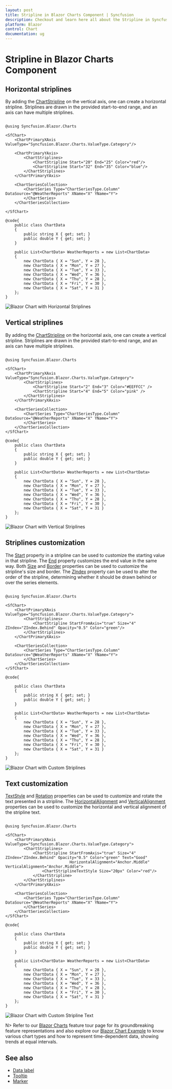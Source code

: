 ```yaml
---
layout: post
title: Stripline in Blazor Charts Component | Syncfusion
description: Checkout and learn here all about the Stripline in Syncfusion Blazor Charts component and much more.
platform: Blazor
control: Chart
documentation: ug
---
```


<!-- markdownlint-disable MD036 -->

# Stripline in Blazor Charts Component

<!-- markdownlint-disable MD036 -->

## Horizontal striplines

By adding the [ChartStripline](https://help.syncfusion.com/cr/blazor/Syncfusion.Blazor.Charts.ChartCommonAxis.html#Syncfusion_Blazor_Charts_ChartCommonAxis_StripLines) on the vertical axis, one can create a horizontal stripline. Striplines are drawn in the provided start-to-end range, and an axis can have multiple striplines.

```cshtml

@using Syncfusion.Blazor.Charts

<SfChart>
    <ChartPrimaryXAxis ValueType="Syncfusion.Blazor.Charts.ValueType.Category"/>    

    <ChartPrimaryYAxis>
        <ChartStriplines>
            <ChartStripline Start="20" End="25" Color="red"/>
            <ChartStripline Start="32" End="35" Color="blue"/>
        </ChartStriplines>
    </ChartPrimaryYAxis>

    <ChartSeriesCollection>
        <ChartSeries Type="ChartSeriesType.Column" DataSource="@WeatherReports" XName="X" YName="Y">
        </ChartSeries>
    </ChartSeriesCollection>

</SfChart>

@code{
    public class ChartData
    {
        public string X { get; set; }
        public double Y { get; set; }
    }

    public List<ChartData> WeatherReports = new List<ChartData>
	{
		new ChartData { X = "Sun", Y = 28 },
		new ChartData { X = "Mon", Y = 27 },
		new ChartData { X = "Tue", Y = 33 },
		new ChartData { X = "Wed", Y = 36 },
		new ChartData { X = "Thu", Y = 28 },
		new ChartData { X = "Fri", Y = 30 },
		new ChartData { X = "Sat", Y = 31 }
    };
}

```

![Blazor Chart with Horizontal Striplines](images/strip-line/blazor-chart-horizontal-strip-line.png)
<!-- {% previewsample "https://blazorplayground.syncfusion.com/embed/rNrgtdKZCRFJiSPt?appbar=false&editor=false&result=true&errorlist=false&theme=bootstrap5" %} -->

## Vertical striplines

By adding the [ChartStripline](https://help.syncfusion.com/cr/blazor/Syncfusion.Blazor.Charts.ChartCommonAxis.html#Syncfusion_Blazor_Charts_ChartCommonAxis_StripLines) on the horizontal axis, one can create a vertical stripline. Striplines are drawn in the provided start-to-end range, and an axis can have multiple striplines.

```cshtml

@using Syncfusion.Blazor.Charts

<SfChart>
    <ChartPrimaryXAxis ValueType="Syncfusion.Blazor.Charts.ValueType.Category">
        <ChartStriplines>
            <ChartStripline Start="2" End="3" Color="#EEFFCC" />
            <ChartStripline Start="4" End="5" Color="pink" />
        </ChartStriplines>
    </ChartPrimaryXAxis>

    <ChartSeriesCollection>
        <ChartSeries Type="ChartSeriesType.Column" DataSource="@WeatherReports" XName="X" YName="Y">
        </ChartSeries>
    </ChartSeriesCollection>
</SfChart>

@code{
    public class ChartData
    {
        public string X { get; set; }
        public double Y { get; set; }
    }

    public List<ChartData> WeatherReports = new List<ChartData>
    {
		new ChartData { X = "Sun", Y = 28 },
		new ChartData { X = "Mon", Y = 27 },
		new ChartData { X = "Tue", Y = 33 },
		new ChartData { X = "Wed", Y = 36 },
		new ChartData { X = "Thu", Y = 28 },
		new ChartData { X = "Fri", Y = 30 },
		new ChartData { X = "Sat", Y = 31 }
    };
}

```

![Blazor Chart with Vertical Striplines](images/strip-line/blazor-chart-vertical-stripline.png)
<!-- {% previewsample "https://blazorplayground.syncfusion.com/embed/hNBUDdqZWduNrBhG?appbar=false&editor=false&result=true&errorlist=false&theme=bootstrap5" %} -->

## Striplines customization

The [Start](https://help.syncfusion.com/cr/blazor/Syncfusion.Blazor.Charts.ChartCommonStripLines.html#Syncfusion_Blazor_Charts_ChartCommonStripLines_Start) property in a stripline can be used to customize the starting value in that stripline. The [End](https://help.syncfusion.com/cr/blazor/Syncfusion.Blazor.Charts.ChartCommonStripLines.html#Syncfusion_Blazor_Charts_ChartCommonStripLines_End) property customizes the end value in the same way. Both [Size](https://help.syncfusion.com/cr/blazor/Syncfusion.Blazor.Charts.ChartCommonStripLines.html#Syncfusion_Blazor_Charts_ChartCommonStripLines_Size) and [Border](https://help.syncfusion.com/cr/blazor/Syncfusion.Blazor.Charts.ChartCommonStripLines.html#Syncfusion_Blazor_Charts_ChartCommonStripLines_Border) properties can be used to customize the stripline's size and border. The [ZIndex](https://help.syncfusion.com/cr/blazor/Syncfusion.Blazor.Charts.ChartCommonStripLines.html#Syncfusion_Blazor_Charts_ChartCommonStripLines_ZIndex) property can be used to alter the order of the stripline, determining whether it should be drawn behind or over the series elements.

```cshtml

@using Syncfusion.Blazor.Charts

<SfChart>
    <ChartPrimaryXAxis ValueType="Syncfusion.Blazor.Charts.ValueType.Category">
        <ChartStriplines>
            <ChartStripline StartFromAxis="true" Size="4" ZIndex="ZIndex.Behind" Opacity="0.5" Color="green"/>
        </ChartStriplines>
    </ChartPrimaryXAxis>

    <ChartSeriesCollection>
        <ChartSeries Type="ChartSeriesType.Column" DataSource="@WeatherReports" XName="X" YName="Y">
        </ChartSeries>
    </ChartSeriesCollection>
</SfChart>

@code{

    public class ChartData
    {
        public string X { get; set; }
        public double Y { get; set; }
    }

    public List<ChartData> WeatherReports = new List<ChartData>
	{
		new ChartData { X = "Sun", Y = 28 },
		new ChartData { X = "Mon", Y = 27 },
		new ChartData { X = "Tue", Y = 33 },
		new ChartData { X = "Wed", Y = 36 },
		new ChartData { X = "Thu", Y = 28 },
		new ChartData { X = "Fri", Y = 30 },
		new ChartData { X = "Sat", Y = 31 }
	};
}

```

![Blazor Chart with Custom Striplines](images/strip-line/blazor-chart-custom-stripline.png)
<!-- {% previewsample "https://blazorplayground.syncfusion.com/embed/hXBAjxqXiwsevnBC?appbar=false&editor=false&result=true&errorlist=false&theme=bootstrap5" %} -->

## Text customization

[TextStyle](https://help.syncfusion.com/cr/blazor/Syncfusion.Blazor.Charts.ChartCommonStripLines.html#Syncfusion_Blazor_Charts_ChartCommonStripLines_TextStyle) and [Rotation](https://help.syncfusion.com/cr/blazor/Syncfusion.Blazor.Charts.ChartCommonStripLines.html#Syncfusion_Blazor_Charts_ChartCommonStripLines_Rotation) properties can be used to customize and rotate the text presented in a stripline. The [HorizontalAlignment](https://help.syncfusion.com/cr/blazor/Syncfusion.Blazor.Charts.ChartCommonStripLines.html#Syncfusion_Blazor_Charts_ChartCommonStripLines_HorizontalAlignment) and [VerticalAlignment](https://help.syncfusion.com/cr/blazor/Syncfusion.Blazor.Charts.ChartCommonStripLines.html#Syncfusion_Blazor_Charts_ChartCommonStripLines_VerticalAlignment) properties can be used to customize the horizontal and vertical alignment of the stripline text.

```cshtml

@using Syncfusion.Blazor.Charts

<SfChart>
    <ChartPrimaryXAxis ValueType="Syncfusion.Blazor.Charts.ValueType.Category">
        <ChartStriplines>
            <ChartStripline StartFromAxis="true" Size="4" ZIndex="ZIndex.Behind" Opacity="0.5" Color="green" Text="Good"
                            HorizontalAlignment="Anchor.Middle" VerticalAlignment="Anchor.Middle">
                <ChartStriplineTextStyle Size="20px" Color="red"/>
            </ChartStripline>
        </ChartStriplines>
    </ChartPrimaryXAxis>

    <ChartSeriesCollection>
        <ChartSeries Type="ChartSeriesType.Column" DataSource="@WeatherReports" XName="X" YName="Y">
        </ChartSeries>
    </ChartSeriesCollection>
</SfChart>

@code{

    public class ChartData
    {
        public string X { get; set; }
        public double Y { get; set; }
    }

    public List<ChartData> WeatherReports = new List<ChartData>
	{
		new ChartData { X = "Sun", Y = 28 },
		new ChartData { X = "Mon", Y = 27 },
		new ChartData { X = "Tue", Y = 33 },
		new ChartData { X = "Wed", Y = 36 },
		new ChartData { X = "Thu", Y = 28 },
		new ChartData { X = "Fri", Y = 30 },
		new ChartData { X = "Sat", Y = 31 }
	};
}

```

![Blazor Chart with Custom Stripline Text](images/strip-line/blazor-chart-custom-strip-text.png)
<!-- {% previewsample "https://blazorplayground.syncfusion.com/embed/LthgjxgDCchCXlSn?appbar=false&editor=false&result=true&errorlist=false&theme=bootstrap5" %} -->

N> Refer to our [Blazor Charts](https://www.syncfusion.com/blazor-components/blazor-charts) feature tour page for its groundbreaking feature representations and also explore our [Blazor Chart Example](https://blazor.syncfusion.com/demos/chart/line?theme=bootstrap4) to know various chart types and how to represent time-dependent data, showing trends at equal intervals.

## See also

* [Data label](./data-labels)
* [Tooltip](./tool-tip)
* [Marker](./data-markers)